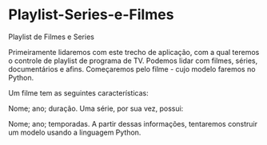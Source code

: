 # Playlist-Series-e-Filmes
Playlist de Filmes e Series

Primeiramente lidaremos com este trecho de aplicação, com a qual teremos o controle de playlist de programa de TV. Podemos lidar com filmes, séries, documentários e afins. Começaremos pelo filme - cujo modelo faremos no Python.

Um filme tem as seguintes características:

Nome;
ano;
duração.
Uma série, por sua vez, possui:

Nome;
ano;
temporadas.
A partir dessas informações, tentaremos construir um modelo usando a linguagem Python.

